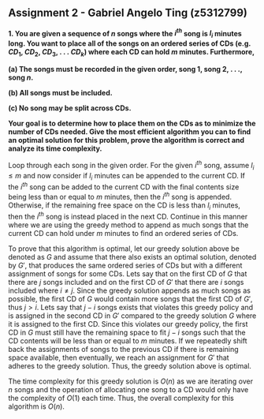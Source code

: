 ## Assignment 2 - Gabriel Angelo Ting (z5312799)

**1. You are given a sequence of $n$ songs where the $i^{th}$ song is $l_i$ minutes long. You want to place all of the songs on an ordered series of CDs (e.g. $CD_1$, $CD_2$, $CD_3$, . . . $CD_k$) where each CD can hold $m$ minutes. Furthermore,** 

**(a) The songs must be recorded in the given order, song 1, song 2, . . ., song $n$.**

**(b) All songs must be included.** 

**(c) No song may be split across CDs.** 

**Your goal is to determine how to place them on the CDs as to minimize the number of CDs needed. Give the most efficient algorithm you can to find an optimal solution for this problem, prove the algorithm is correct and analyze its time complexity.**

Loop through each song in the given order. For the given $i^{th}$ song, assume $l_i \le m$ and now consider if $l_i$ minutes can be appended to the current CD. If the $i^{th}$ song can be added to the current CD with the final contents size being less than or equal to $m$ minutes, then the $i^{th}$ song is appended. Otherwise, if the remaining free space on the CD is less than $l_i$ minutes, then the $i^{th}$ song is instead placed in the next CD. Continue in this manner where we are using the greedy method to append as much songs that the current CD can hold under $m$ minutes to find an ordered series of CDs.

To prove that this algorithm is optimal, let our greedy solution above be denoted as $G$ and assume that there also exists an optimal solution, denoted by $G'$, that produces the same ordered series of CDs but with a different assignment of songs for some CDs. Lets say that on the first CD of $G$ that there are $j$ songs included and on the first CD of $G'$ that there are $i$ songs included where $i \ne j$. Since the greedy solution appends as much songs as possible, the first CD of $G$ would contain more songs that the first CD of $G'$, thus $j \gt i$. Lets say that $j - i$ songs exists that violates this greedy policy and is assigned in the second CD in $G'$ compared to the greedy solution $G$ where it is assigned to the first CD. Since this violates our greedy policy, the first CD in $G$ must still have the remaining space to fit $j - i$ songs such that the CD contents will be less than or equal to $m$ minutes. If we repeatedly shift back the assignments of songs to the previous CD if there is remaining space available, then eventually, we reach an assignment for $G'$ that adheres to the greedy solution. Thus, the greedy solution above is optimal.

The time complexity for this greedy solution is $O(n)$ as we are iterating over $n$ songs and the operation of allocating one song to a CD would only have the complexity of $O(1)$ each time. Thus, the overall complexity for this algorithm is $O(n)$.